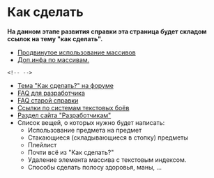 # Как сделать

**На данном этапе развития справки эта страница будет складом ссылок на тему "как сделать".**

* [Продвинутое использование массивов](../arrays.md)
* [Доп.инфа по массивам.](http://qsp.su/index.php?option=com_agora&task=topic&id=93&Itemid=57)

```{=html}
<!-- -->
```
* [Тема "Как сделать?" на форуме](http://qsp.su/index.php?option=com_agora&task=topic&id=40&Itemid=57)
* [FAQ для разработчика](http://qsp.su/index.php?option=com_agora&task=topic&id=316&Itemid=57)
* [FAQ старой справки](http://qsp.su/index.php?option=com_wrapper&view=wrapper&Itemid=78)
* [Ссылки по системам текстовых боёв](http://qsp.su/index.php?option=com_agora&task=topic&id=544&Itemid=57)
* [Раздел сайта "Разработчикам"](http://qsp.su/index.php?option=com_content&view=article&id=57&Itemid=56)
* Список вещей, о которых нужно будет написать:
    * Использование предмета на предмет
    * Стакающиеся (складывающиеся в стопку) предметы
    * Плейлист
    * Почти всё из "Как сделать?"
    * Удаление элемента массива с текстовым индексом.
    * Способы сделать полосу здоровья, маны, \...
